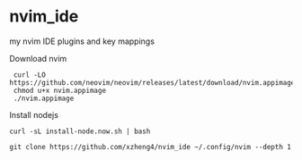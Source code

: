 # nvim_ide
my nvim IDE plugins and key mappings

Download nvim

```
 curl -LO https://github.com/neovim/neovim/releases/latest/download/nvim.appimage
 chmod u+x nvim.appimage
 ./nvim.appimage
```

Install nodejs
```
curl -sL install-node.now.sh | bash
```

```
git clone https://github.com/xzheng4/nvim_ide ~/.config/nvim --depth 1
```
